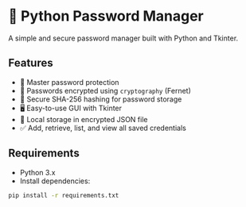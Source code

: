 # 🔐 Python Password Manager

A simple and secure password manager built with Python and Tkinter.

## Features

- 🔑 Master password protection
- 🔐 Passwords encrypted using `cryptography` (Fernet)
- 🧠 Secure SHA-256 hashing for password storage
- 🖥️ Easy-to-use GUI with Tkinter
- 💾 Local storage in encrypted JSON file
- ✅ Add, retrieve, list, and view all saved credentials

## Requirements

- Python 3.x
- Install dependencies:

```bash
pip install -r requirements.txt

